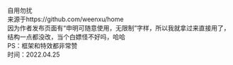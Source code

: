 自用勿扰    
来源于https://github.com/weenxu/home    
因为作者发布页面有“申明可随意使用，无限制”字样，所以我就拿过来直接用了，结构一点都没改，当个白嫖怪不好吗，哈哈    
PS：框架和特效都非常赞    
时间：2022.04.25    
